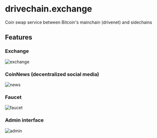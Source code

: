 # drivechain.exchange
Coin swap service between Bitcoin's mainchain (drivenet) and sidechains 

## Features
### Exchange
![exchange](https://user-images.githubusercontent.com/29210774/143666858-225ac3e4-4a09-4447-824c-1a7e98c77476.png)


### CoinNews (decentralized social media)
![news](https://user-images.githubusercontent.com/29210774/143666870-192dd11b-cdf5-430c-ba8b-3d4da43ccd3e.png)

### Faucet
![faucet](https://user-images.githubusercontent.com/29210774/143666867-3ef20d5f-b043-439a-96e7-bd45c82595f0.png)


### Admin interface
![admin](https://user-images.githubusercontent.com/29210774/143666882-67b2f4ed-404c-42cd-b8a9-a0c0ca911f8a.png)
